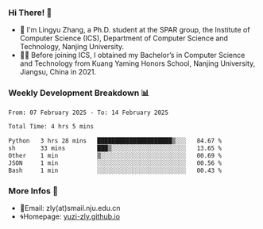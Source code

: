 ### Hi There! 👋 
- 🐳 I'm Lingyu Zhang, a Ph.D. student at the SPAR group, the Institute of Computer Science (ICS), Department of Computer Science and Technology, Nanjing University.
- 🧑‍🎓 Before joining ICS, I obtained my Bachelor’s in Computer Science and Technology from Kuang Yaming Honors School, Nanjing University, Jiangsu, China in 2021.

### Weekly Development Breakdown :bar_chart:

<!--START_SECTION:waka-->

```txt
From: 07 February 2025 - To: 14 February 2025

Total Time: 4 hrs 5 mins

Python   3 hrs 28 mins   █████████████████████▒░░░   84.67 %
sh       33 mins         ███▒░░░░░░░░░░░░░░░░░░░░░   13.65 %
Other    1 min           ▒░░░░░░░░░░░░░░░░░░░░░░░░   00.69 %
JSON     1 min           ░░░░░░░░░░░░░░░░░░░░░░░░░   00.56 %
Bash     1 min           ░░░░░░░░░░░░░░░░░░░░░░░░░   00.43 %
```

<!--END_SECTION:waka-->

<!--
### Github Contributions :octocat:

![](https://raw.githubusercontent.com/yuzi-zly/yuzi-zly/output/github-contribution-grid-snake.svg)              
-->

### More Infos 📖

- 📧Email: zly(at)smail.nju.edu.cn
- 🌀Homepage: [yuzi-zly.github.io](https://yuzi-zly.github.io/)
